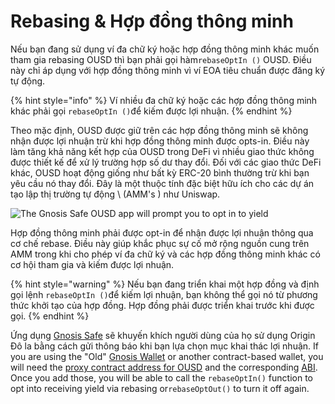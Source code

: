 # Rebasing & Hợp đồng thông minh

Nếu bạn đang sử dụng ví đa chữ ký hoặc hợp đồng thông minh khác muốn tham gia rebasing OUSD thì bạn phải gọi hàm`rebaseOptIn ()` OUSD. Điều này chỉ áp dụng với hợp đồng thông minh vì ví EOA tiêu chuẩn được đăng ký tự động.

{% hint style="info" %}
Ví nhiều đa chữ ký hoặc các hợp đồng thông minh khác phải gọi `rebaseOptIn ()`để kiếm được lợi nhuận.
{% endhint %}

Theo mặc định, OUSD được giữ trên các hợp đồng thông minh sẽ không nhận được lợi nhuận trừ khi hợp đồng thông minh được opts-in. Điều này làm tăng khả năng kết hợp của OUSD trong DeFi vì nhiều giao thức không được thiết kế để xử lý trường hợp số dư thay đổi. Đối với các giao thức DeFi khác, OUSD hoạt động giống như bất kỳ ERC-20 bình thường trừ khi bạn yêu cầu nó thay đổi. Đây là một thuộc tính đặc biệt hữu ích cho các dự án tạo lập thị trường tự động \ (AMM's \) như Uniswap.

![The Gnosis Safe OUSD app will prompt you to opt in to yield](../../.gitbook/assets/ousd-app-in-gnosis-safe.png)

Hợp đồng thông minh phải được opt-in để nhận được lợi nhuận thông qua cơ chế rebase. Điều này giúp khắc phục sự cố mở rộng nguồn cung trên AMM trong khi cho phép ví đa chữ ký và các hợp đồng thông minh khác có cơ hội tham gia và kiếm được lợi nhuận.

{% hint style="warning" %}
Nếu bạn đang triển khai một hợp đồng và định gọi lệnh `rebaseOptIn ()`để kiếm lợi nhuận, bạn không thể gọi nó từ phương thức khởi tạo của hợp đồng. Hợp đồng phải được triển khai trước khi được gọi.
{% endhint %}

Ứng dụng [ Gnosis Safe](https://gnosis-safe.io/) sẽ khuyến khích người dùng của họ sử dụng Origin Đô la bằng cách gửi thông báo khi bạn lựa chọn mục khai thác lợi nhuận. If you are using the "Old" [Gnosis Wallet](https://github.com/gnosis/MultiSigWallet) or another contract-based wallet, you will need the [proxy contract address for OUSD](../../smart-contracts/registry.md) and the corresponding [ABI](https://api.etherscan.io/api?module=contract&action=getabi&address=0x1ae95dd4eeae7ed03da79856c2d44ffa3318f805). Once you add those, you will be able to call the `rebaseOptIn()` function to opt into receiving yield via rebasing or`rebaseOptOut()` to turn it off again.





